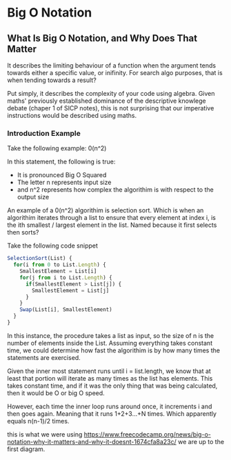 # Big O Notation

## What Is Big O Notation, and Why Does That Matter
It describes the limiting behaviour of a function when the argument tends towards either a specific value, or inifinity. For search algo purposes, that is when tending towards a result?

Put simply, it describes the complexity of your code using algebra. Given maths' previously established dominance of the descriptive knowlege debate (chaper 1 of SICP notes), this is not surprising that our imperative instructions would be described using maths.

### Introduction Example
Take the following example: 
    0(n^2) 

In this statement, the following is true:
- It is pronounced Big O Squared
- The letter n represents input size
- and n^2 represents how complex the algorithim is with respect to the output size

An example of a 0(n^2) algorithim is selection sort. Which is when an algorithim iterates through a list to ensure that every element at index i, is the ith smallest / largest element in the list. Named because it first selects then sorts?

Take the following code snippet
``` Javascript
SelectionSort(List) {
  for(i from 0 to List.Length) {
    SmallestElement = List[i]
    for(j from i to List.Length) {
      if(SmallestElement > List[j]) {
        SmallestElement = List[j]
      }
    }
    Swap(List[i], SmallestElement)
  }
}
```

In this instance, the procedure takes a list as input, so the size of n is the number of elements inside the List. Assuming everything takes constant time, we could determine how fast the algorithim is by how many times the statements are exercised.

Given the inner most statement runs until i = list.length, we know that at least that portion will iterate as many times as the list has elements. This takes constant time, and if it was the only thing that was being calculated, then it would be O or big O speed.

However, each time the inner loop runs around once, it increments i and then goes again. Meaning that it runs 1+2+3...+N times. Which apparently equals n(n-1)/2 times. 

this is what we were using
https://www.freecodecamp.org/news/big-o-notation-why-it-matters-and-why-it-doesnt-1674cfa8a23c/
we are up to the first diagram.


